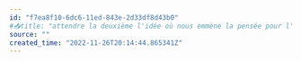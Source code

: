 ```yaml
---
id: "f7ea8f10-6dc6-11ed-843e-2d33df8d43b0"
#📥title: "attendre la deuxième l'idée où nous emmène la pensée pour l'écrire"
source: ""
created_time: "2022-11-26T20:14:44.865341Z"
---
```

